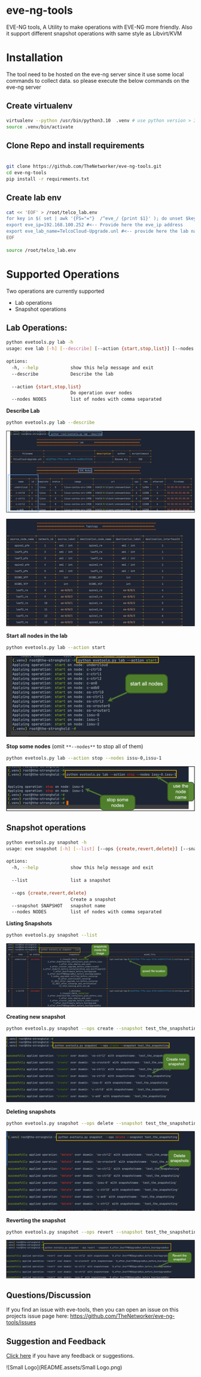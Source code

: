# eve-ng-tools

EVE-NG tools, A Utility to make operations with EVE-NG more friendly. Also it support different snapshot operations with same style as Libvirt/KVM





# Installation

The tool need to be hosted on the eve-ng server since it use some local commands to collect data. so please execute the below commands on the eve-ng server



## Create virtualenv

```bash
virtualenv --python /usr/bin/python3.10  .venv # use python version > 3.5
source .venv/bin/activate
```



## Clone Repo and install requirements

```bash

git clone https://github.com/TheNetworker/eve-ng-tools.git
cd eve-ng-tools
pip install -r requirements.txt

```



## Create lab env

```bash
cat << 'EOF' > /root/telco_lab.env 
for key in $( set | awk '{FS="="}  /^eve_/ {print $1}' ); do unset $key ; done
export eve_ip=192.168.100.252 #<-- Provide here the eve_ip address
export eve_lab_name=TelcoCloud-Upgrade.unl #<-- provide here the lab name
EOF

source /root/telco_lab.env
```



# Supported Operations

Two operations are currently supported

- Lab operations
- Snapshot operations





## Lab Operations: 

```bash
python evetools.py lab -h
usage: eve lab [-h] [--describe] [--action {start,stop,list}] [--nodes NODES]

options:
  -h, --help            show this help message and exit
  --describe            Describe the lab

  --action {start,stop,list}
                        Do operation over nodes
  --nodes NODES         list of nodes with comma separated
```





**Describe Lab**

```bash
python evetools.py lab --describe 
```

![image-20220202172006794](README.assets/image-20220202172006794.png)

![image-20220202172227058](README.assets/image-20220202172227058.png)





**Start all nodes in the lab**

```bash
python evetools.py lab --action start
```



![image-20220202172410929](README.assets/image-20220202172410929.png)







**Stop some nodes** (omit `**--nodes**` to stop all of them)

```bash
python evetools.py lab --action stop --nodes issu-0,issu-1
```



![image-20220202172400508](README.assets/image-20220202172400508.png)







## Snapshot operations

```bash
python evetools.py snapshot -h
usage: eve snapshot [-h] [--list] [--ops {create,revert,delete}] [--snapshot SNAPSHOT] [--nodes NODES]

options:
  -h, --help            show this help message and exit

  --list                list a snapshot

  --ops {create,revert,delete}
                        Create a snapshot
  --snapshot SNAPSHOT   snapshot name
  --nodes NODES         list of nodes with comma separated
```







**Listing Snapshots**

```sh
python evetools.py snapshot --list
```

![image-20220202172937514](README.assets/image-20220202172937514.png)







**Creating new snapshot**

```bash
python evetools.py snapshot --ops create --snapshot test_the_snapshoting
```

![image-20220202172912424](README.assets/image-20220202172912424.png)







**Deleting snapshots**

```bash
python evetools.py snapshot --ops delete --snapshot test_the_snapshoting
```



![image-20220202172920017](README.assets/image-20220202172920017.png)







**Reverting  the snapshot**

```bash
python evetools.py snapshot --ops revert --snapshot test_the_snapshoting
```

![image-20220202172904032](README.assets/image-20220202172904032.png)







## Questions/Discussion

If you find an issue with eve-tools, then you can open an issue on this projects issue page here: https://github.com/TheNetworker/eve-ng-tools/issues



## Suggestion and Feedback

[Click here](mailto:babdelmageed@juniper.net) if you have any feedback or suggestions.

![Small Logo](README.assets/Small Logo.png)

